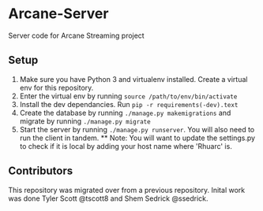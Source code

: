 # Arcane-Server
Server code for Arcane Streaming project

## Setup
1) Make sure you have Python 3 and virtualenv installed. Create a virtual env for this repository.
2) Enter the virtual env by running `source /path/to/env/bin/activate`
3) Install the dev dependancies. Run `pip -r requirements(-dev).text`
4) Create the database by running `./manage.py makemigrations` and migrate by running `./manage.py migrate`
5) Start the server by running `./manage.py runserver`. You will also need to run the client in tandem. 
** Note: You will want to update the settings.py to check if it is local by adding your host name where 'Rhuarc' is.

## Contributors
This repository was migrated over from a previous repository. Inital work was done Tyler Scott @tscott8 and Shem Sedrick @ssedrick.
